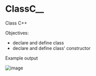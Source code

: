 # ClassC__
Class C++


Objectives:
- declare and define class
- declare and define class' constructor

Example output

![image](https://user-images.githubusercontent.com/97081479/186746545-397a58b8-3a59-408e-9f55-0d29567a9e83.png)

